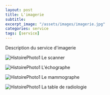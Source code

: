 ```yaml
---
layout: post
title: L'imagerie
subtitle:
excerpt_image: "/assets/images/imagerie.jpg"
categories: service
tags: [service]
---
```


Description du service d'imagerie

![HistoirePhoto1](https://chclamecy.github.io/jekyll-theme-yat/assets/images/Scanner1.JPG)  Le scanner


![HistoirePhoto1](https://chclamecy.github.io/jekyll-theme-yat/assets/images/echographe.jpg)  L'échographe


![HistoirePhoto1](https://chclamecy.github.io/jekyll-theme-yat/assets/images/mammo.jpg)  Le mammographe


![HistoirePhoto1](https://chclamecy.github.io/jekyll-theme-yat/assets/images/radio.jpg)  La table de radiologie
